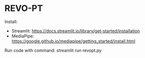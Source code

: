 # REVO-PT

Install:
- Streamlit: https://docs.streamlit.io/library/get-started/installation
- MediaPipe: https://google.github.io/mediapipe/getting_started/install.html

Run code with command: streamlit run revopt.py
